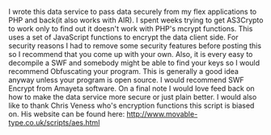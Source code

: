 I wrote this data service to pass data securely from my flex applications to PHP and back(it also works with AIR). I spent weeks trying to get AS3Crypto to work only to find out it doesn't work with PHP's mcrypt functions. This uses a set of JavaScript functions to encrypt the data client side. For security reasons I had to remove some security features before posting this so I recommend that you come up with your own. Also, it is every easy to decompile a SWF and somebody might be able to find your keys so I would recommend Obfuscating your program. This is generally a good idea anyway unless your program is open source. I would recommend SWF Encrypt from Amayeta software. On a final note I would love feed back on how to make the data service more secure or just plain better. I would also like to thank Chris Veness who's encryption functions this script is biased on. His website can be found here: http://www.movable-type.co.uk/scripts/aes.html